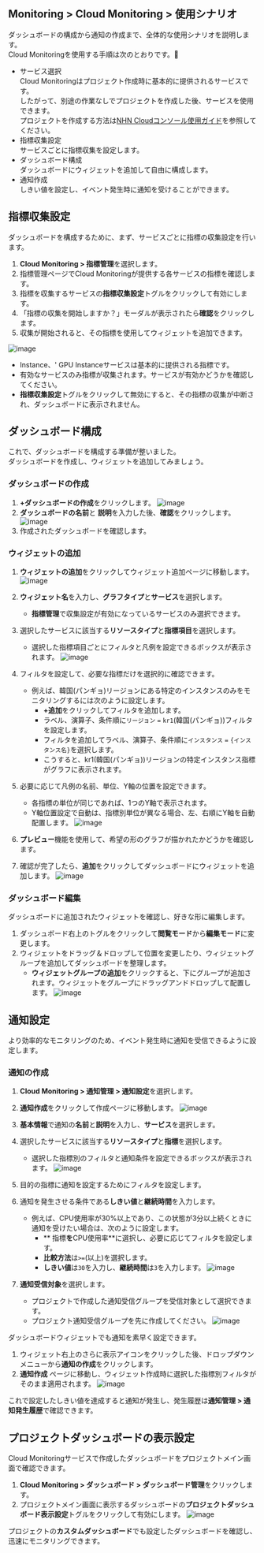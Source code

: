 ## Monitoring > Cloud Monitoring > 使用シナリオ
ダッシュボードの構成から通知の作成まで、全体的な使用シナリオを説明します。<br>
Cloud Monitoringを使用する手順は次のとおりです。

- サービス選択<br>
  Cloud Monitoringはプロジェクト作成時に基本的に提供されるサービスです。<br>
 したがって、別途の作業なしでプロジェクトを作成した後、サービスを使用できます。<br>
 プロジェクトを作成する方法は[NHN Cloudコンソール使用ガイド](https://docs.nhncloud.com/ko/nhncloud/ko/console-guide/)を参照してください。
- 指標収集設定<br>
 サービスごとに指標収集を設定します。
- ダッシュボード構成<br>
 ダッシュボードにウィジェットを追加して自由に構成します。
- 通知作成<br>
 しきい値を設定し、イベント発生時に通知を受けることができます。

## 指標収集設定
ダッシュボードを構成するために、まず、サービスごとに指標の収集設定を行います。

1. **Cloud Monitoring > 指標管理**を選択します。
2. 指標管理ページでCloud Monitoringが提供する各サービスの指標を確認します。
3. 指標を収集するサービスの**指標収集設定**トグルをクリックして有効にします。
4. 「指標の収集を開始しますか？」モーダルが表示されたら**確認**をクリックします。
5. 収集が開始されると、その指標を使用してウィジェットを追加できます。

![image](https://github.com/TOAST-DOCS/Monitoring-Cloud-Monitoring/assets/101690965/bb42aa0c-f8f8-4ed6-bc58-9b9e4a15cec6)

- Instance、' GPU Instanceサービスは基本的に提供される指標です。
- 有効なサービスのみ指標が収集されます。サービスが有効かどうかを確認してください。
- **指標収集設定**トグルをクリックして無効にすると、その指標の収集が中断され、ダッシュボードに表示されません。

## ダッシュボード構成
これで、ダッシュボードを構成する準備が整いました。<br>
ダッシュボードを作成し、ウィジェットを追加してみましょう。


### ダッシュボードの作成
1. **+ダッシュボードの作成**をクリックします。
![image](https://github.com/TOAST-DOCS/Monitoring-Cloud-Monitoring/assets/101690965/87598547-0d55-498b-8a61-02eca1bdb5db)
2. **ダッシュボードの名前**と **説明**を入力した後、**確認**をクリックします。
![image](https://github.com/TOAST-DOCS/Monitoring-Cloud-Monitoring/assets/101690965/08175aa4-934e-4d09-afcd-03b5552cfae5)
3. 作成されたダッシュボードを確認します。


### ウィジェットの追加
1. **ウィジェットの追加**をクリックしてウィジェット追加ページに移動します。
![image](https://github.com/TOAST-DOCS/Monitoring-Cloud-Monitoring/assets/101690965/9e20e916-7501-41b2-b24f-6961af8b026d)
2. **ウィジェット名**を入力し、**グラフタイプ**と**サービス**を選択します。
   - **指標管理**で収集設定が有効になっているサービスのみ選択できます。
3. 選択したサービスに該当する**リソースタイプ**と**指標項目**を選択します。
   - 選択した指標項目ごとにフィルタと凡例を設定できるボックスが表示されます。
![image](https://github.com/TOAST-DOCS/Monitoring-Cloud-Monitoring/assets/101690965/5b739451-7084-4928-8d36-13a68ee6f9e7)

4. フィルタを設定して、必要な指標だけを選択的に確認できます。
   - 例えば、韓国(パンギョ)リージョンにある特定のインスタンスのみをモニタリングするには次のように設定します。
     - **+追加**をクリックしてフィルタを追加します。
     - ラベル、演算子、条件順に`リージョン` `=`  `kr1`(韓国(パンギョ))フィルタを設定します。
     - フィルタを追加してラベル、演算子、条件順に`インスタンス` `=` `{インスタンス名}`を選択します。
     - こうすると、kr1(韓国(パンギョ))リージョンの特定インスタンス指標がグラフに表示されます。
5. 必要に応じて凡例の名前、単位、Y軸の位置を設定できます。
   - 各指標の単位が同じであれば、1つのY軸で表示されます。
   - Y軸位置設定で自動は、指標別単位が異なる場合、左、右順にY軸を自動配置します。
![image](https://github.com/TOAST-DOCS/Monitoring-Cloud-Monitoring/assets/101690965/c2d9ca1d-45c0-4d6c-92b6-c36c44748925)

6. **プレビュー**機能を使用して、希望の形のグラフが描かれたかどうかを確認します。
7. 確認が完了したら、**追加**をクリックしてダッシュボードにウィジェットを追加します。
![image](https://github.com/TOAST-DOCS/Monitoring-Cloud-Monitoring/assets/101690965/3e194309-7b0d-427c-bf93-64fb2fc7a00a)


### ダッシュボード編集
ダッシュボードに追加されたウィジェットを確認し、好きな形に編集します。

1. ダッシュボード右上のトグルをクリックして**閲覧モード**から**編集モード**に変更します。
2. ウィジェットをドラッグ＆ドロップして位置を変更したり、ウィジェットグループを追加してダッシュボードを整理します。
   - **ウィジェットグループの追加**をクリックすると、下にグループが追加されます。ウィジェットをグループにドラッグアンドドロップして配置します。
![image](https://github.com/TOAST-DOCS/Monitoring-Cloud-Monitoring/assets/101690965/83543ece-bfd0-434f-bcc6-d117b3f18942)

## 通知設定
より効率的なモニタリングのため、イベント発生時に通知を受信できるように設定します。

### 通知の作成
1. **Cloud Monitoring > 通知管理 > 通知設定**を選択します。
2. **通知作成**をクリックして作成ページに移動します。
![image](https://github.com/TOAST-DOCS/Monitoring-Cloud-Monitoring/assets/101690965/50e2c389-e784-4b9b-84ab-08359da04c1a)

3. **基本情報**で通知の**名前**と**説明**を入力し、**サービス**を選択します。
4. 選択したサービスに該当する**リソースタイプ**と**指標**を選択します。
   - 選択した指標別のフィルタと通知条件を設定できるボックスが表示されます。
![image](https://github.com/TOAST-DOCS/Monitoring-Cloud-Monitoring/assets/101690965/23b67551-d97c-4bf9-8a58-009e89d38fbc)

5. 目的の指標に通知を設定するためにフィルタを設定します。
6. 通知を発生させる条件である**しきい値**と**継続時間**を入力します。
   - 例えば、CPU使用率が30%以上であり、この状態が3分以上続くときに通知を受けたい場合は、次のように設定します。
     - ** 指標**を**CPU使用率**に選択し、必要に応じてフィルタを設定します。
     - **比較方法**は`>=`(以上)を選択します。
     - **しきい値**は`30`を入力し、**継続時間**は`3`を入力します。
![image](https://github.com/TOAST-DOCS/Monitoring-Cloud-Monitoring/assets/101690965/30b3c669-d180-433d-9652-9a65a18f17ba)

7. **通知受信対象**を選択します。
   - プロジェクトで作成した通知受信グループを受信対象として選択できます。
   - プロジェクト通知受信グループを先に作成してください。
![image](https://github.com/TOAST-DOCS/Monitoring-Cloud-Monitoring/assets/101690965/65e5d9ca-86e1-4d0d-b260-fad9817e4ac5)

ダッシュボードウィジェットでも通知を素早く設定できます。

1. ウィジェット右上のさらに表示アイコンをクリックした後、ドロップダウンメニューから**通知の作成**をクリックします。
2. **通知作成** ページに移動し、ウィジェット作成時に選択した指標別フィルタがそのまま適用されます。
![image](https://github.com/TOAST-DOCS/Monitoring-Cloud-Monitoring/assets/101690965/9ef138c3-51ef-4463-ae97-14098331a1e1)

これで設定したしきい値を達成すると通知が発生し、発生履歴は**通知管理 > 通知発生履歴**で確認できます。

## プロジェクトダッシュボードの表示設定
Cloud Monitoringサービスで作成したダッシュボードをプロジェクトメイン画面で確認できます。

1. **Cloud Monitoring > ダッシュボード > ダッシュボード管理**をクリックします。
2. プロジェクトメイン画面に表示するダッシュボードの**プロジェクトダッシュボード表示設定**トグルをクリックして有効にします。
   ![image](https://github.com/TOAST-DOCS/Monitoring-Cloud-Monitoring/assets/101690965/8e2383b5-99c5-4d7d-ac17-9a406af90869)

プロジェクトの**カスタムダッシュボード**でも設定したダッシュボードを確認し、迅速にモニタリングできます。
